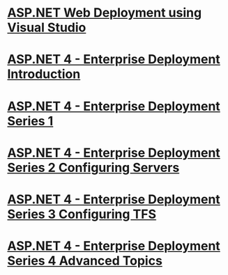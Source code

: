 # [ASP.NET Web Deployment using Visual Studio](visual-studio-web-deployment/toc.md)
# [ASP.NET 4 - Enterprise Deployment Introduction](deploying-web-applications-in-enterprise-scenarios/toc.md)
# [ASP.NET 4 - Enterprise Deployment Series 1](web-deployment-in-the-enterprise/toc.md)
# [ASP.NET 4 - Enterprise Deployment Series 2 Configuring Servers](configuring-server-environments-for-web-deployment/toc.md)
# [ASP.NET 4 - Enterprise Deployment Series 3 Configuring TFS](configuring-team-foundation-server-for-web-deployment/toc.md)
# [ASP.NET 4 - Enterprise Deployment Series 4 Advanced Topics](advanced-enterprise-web-deployment/toc.md)
